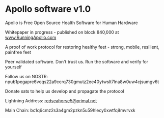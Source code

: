 # Apollo software v1.0

Apollo is Free Open Source Health Software for Human Hardware

Whitepaper in progress - published on block 840,000 at www.RunningApollo.com

A proof of work protocol for restoring healthy feet - strong, mobile, resilient, painfree feet

Peer validated software. Don't trust us. Run the software and verify for yourself


Follow us on NOSTR: npub1pegapre6vcqs22a9ccrq730gmutz2ee40ytwslt7lna8w0uw4cjsumgv6t


Donate sats to help us develop and propagate the protocol

Lightning Address: redseahorse5@primal.net

Main Chain: bc1q6cmz2s3a4gm2pzkn5u59hlecy0xwtfq8mvrvxk
